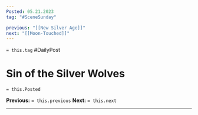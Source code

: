 ```yaml
---
Posted: 05.21.2023
tag: "#SceneSunday"

previous: "[[New Silver Age]]"
next: "[[Moon-Touched]]"
---
```

`= this.tag` #DailyPost 
# Sin of the Silver Wolves
`= this.Posted`

**Previous:** `= this.previous`
**Next:** `= this.next`

---

